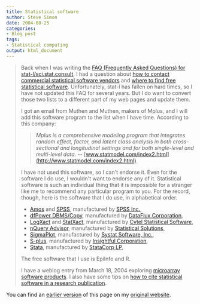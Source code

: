 ```yaml
---
title: Statistical software
author: Steve Simon
date: 2004-08-25
categories:
- Blog post
tags:
- Statistical computing
output: html_document
---
```

> Back when I was writing the [FAQ (Frequently Asked Questions) for
> stat-l/sci.stat.consult](../faq.asp), I had a question about [how to
> contact commercial statistical software vendors](../faq/faq08.asp) and
> [where to find free statistical software](../faq/faq09.asp).
> Unfortunately, stat-l has fallen on hard times, so I have not updated
> this FAQ for several years. But I do want to convert those two lists
> to a different part of my web pages and update them.
>
> I got an email from Muthen and Muthen, makers of Mplus, and I will add
> this software program to the list when I have time. According to this
> company:
>
> > *Mplus is a comprehensive modeling program that integrates random
> > effect, factor, and latent class analysis in both cross-sectional
> > and longitudinal settings and for both single-level and multi-level
> > data.* \--
> > [www.statmodel.com/index2.html](http://www.statmodel.com/index2.html)
>
> I have not used this software, so I can\'t endorse it. Even for the
> software I do use, I wouldn\'t want to endorse any of it. Statistical
> software is such an individual thing that it is impossible for a
> stranger like me to recommend any particular program to you. For the
> record, though, here is the software that I do use, in alphabetical
> order.
>
> -   [Amos](http://www.spss.com/amos/) and
>     [SPSS](http://www.spss.com/spss/), manufactured by [SPSS
>     Inc.](http://www.spss.com/),
> -   [dfPower
>     DBMS/Copy](http://www.dataflux.com/Product-Services/Products/dbms.asp),
>     manufactured by [DataFlux
>     Corporation](http://www.dataflux.com/default.asp),
> -   [LogXact](http://www.cytel.com/LogXact/) and
>     [StatXact](http://www.cytel.com/StatXact/Default.asp),
>     manufactured by [Cytel Statistical
>     Software](http://www.cytel.com/home/default.asp),
> -   [nQuery Advisor](http://www.statsol.ie/nquery/nquery.htm),
>     manufactured by [Statistical
>     Solutions](http://www.statsol.ie/index.html),
> -   [SigmaPlot](http://www.systat.com/products/SigmaPlot/),
>     manufactured by [Systat Software, Inc.](http://www.systat.com/),
> -   [S-plus](http://www.insightful.com/products/splus/default.asp),
>     manufactured by [Insightful
>     Corporation](http://www.insightful.com/),
> -   [Stata](http://www.stata.com/products/overview.html), manufactured
>     by [StataCorp LP](http://www.stata.com/),
>
> The free software that I use is EpiInfo and R.
>
> I have a weblog entry from March 18, 2004 exploring [microarray
> software products](acuity.html). I also have some tips on [how to cite
> statistical software in a research publication](../ask/citation.asp).

You can find an [earlier version](http://www.pmean.com/04/software.html) of this page on my [original website](http://www.pmean.com/original_site.html).
